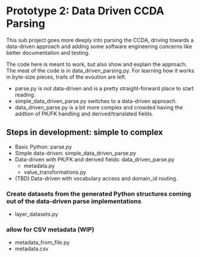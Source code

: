 # Prototype 2: Data Driven CCDA Parsing
This sub project goes more deeply into parsing the CCDA, driving towards a data-driven approach and adding some software engineering concerns like better documentation and testing.

The code here is meant to work, but also show and explain the approach. The meat of the code is in data_driven_parsing.py. For learning how it works in byte-size pieces, trails of the evoution are left. 
 - parse.py is not data-driven and is a pretty straight-forward place to start reading.
 - simple_data_driven_parse.py switches to a data-driven approach.
 - data_driven_parse.py is a bit more complex and crowded having the addtion of PK/FK handling and derived/translated fields.

## Steps in development: simple to complex
- Basic Python: parse.py
- Simple data-driven: simple_data_driven_parse.py
- Data-driven with PK/FK and derived fields: data_driven_parse.py
  - metadata.py
  - value_transformations.py
- (TBD) Data-driven with vocabulary access and domain_id routing.

### Create datasets from the generated Python structures coming out of the data-driven parse implementations
  - layer_datasets.py

### allow for CSV metadata (WIP)
 - metadata_from_file.py
 - metadata.csv
